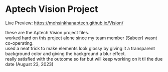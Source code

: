 # Aptech Vision Project

Live Preview: https://mohsinkhanaptech.github.io/Vision/

these are the Aptech Vision project files.  <br>
worked hard on this project alone since my team member (Sabeer) wasnt co-operating.  <br>
used a neat trick to make elements look glossy by giving it a transparent background color and giving the background a blur effect.  <br>
really satisfied with the outcome so far but will keep working on it til the due date (August 23, 2023)
